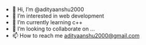 - 👋 Hi, I’m @adityaanshu2000
- 👀 I’m interested in web development
- 🌱 I’m currently learning c++
- 💞️ I’m looking to collaborate on ...
- 📫 How to reach me adityaanshu2000@gmail.com

<!---
adityaanshu2000/adityaanshu2000 is a ✨ special ✨ repository because its `README.md` (this file) appears on your GitHub profile.
You can click the Preview link to take a look at your changes.
--->
